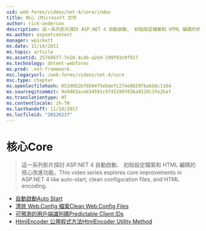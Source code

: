 ```yaml
---
uid: web-forms/videos/net-4/core/index
title: 核心 |Microsoft 文件
author: rick-anderson
description: 這一系列影片探討 ASP.NET 4 自動啟動、 初始設定檔案和 HTML 編碼的核心改進功能。
ms.author: aspnetcontent
manager: wpickett
ms.date: 11/14/2011
ms.topic: article
ms.assetid: 257686f7-7e10-4c4b-a2e9-299f93c0f917
ms.technology: dotnet-webforms
ms.prod: .net-framework
msc.legacyurl: /web-forms/videos/net-4/core
msc.type: chapter
ms.openlocfilehash: 052d0b2bf0b94f5eb8efc274e08297ba6b8c1104
ms.sourcegitcommit: 9a9483aceb34591c97451997036a9120c3fe2baf
ms.translationtype: HT
ms.contentlocale: zh-TW
ms.lasthandoff: 11/10/2017
ms.locfileid: "26526237"
---
```

<a name="core"></a><span data-ttu-id="2e426-103">核心</span><span class="sxs-lookup"><span data-stu-id="2e426-103">Core</span></span>
====================
> <span data-ttu-id="2e426-104">這一系列影片探討 ASP.NET 4 自動啟動、 初始設定檔案和 HTML 編碼的核心改進功能。</span><span class="sxs-lookup"><span data-stu-id="2e426-104">This video series explores core improvements in ASP.NET 4 like auto-start, clean configuration files, and HTML encoding.</span></span>


- [<span data-ttu-id="2e426-105">自動啟動</span><span class="sxs-lookup"><span data-stu-id="2e426-105">Auto Start</span></span>](aspnet-4-quick-hit-auto-start.md)
- [<span data-ttu-id="2e426-106">清除 Web.Config 檔案</span><span class="sxs-lookup"><span data-stu-id="2e426-106">Clean Web.Config Files</span></span>](aspnet-4-quick-hit-clean-webconfig-files.md)
- [<span data-ttu-id="2e426-107">可預測的用戶端識別碼</span><span class="sxs-lookup"><span data-stu-id="2e426-107">Predictable Client IDs</span></span>](aspnet-4-quick-hit-predictable-client-ids.md)
- [<span data-ttu-id="2e426-108">HtmlEncoder 公用程式方法</span><span class="sxs-lookup"><span data-stu-id="2e426-108">HtmlEncoder Utility Method</span></span>](aspnet-4-quick-hit-the-htmlencoder-utility-method.md)
